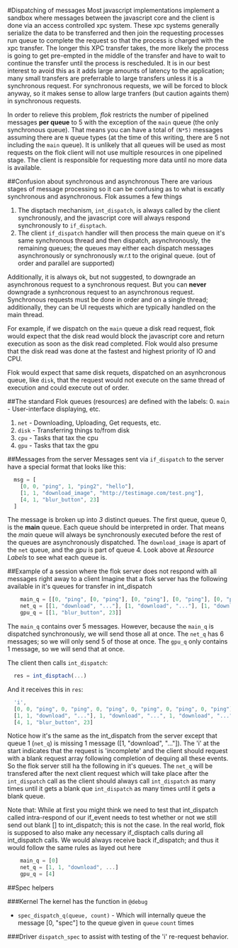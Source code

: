 #Dispatching of messages
Most javascript implementations implement a sandbox where messages between the javascript core and the client is done via an access controlled xpc system. These xpc systems generally serialize 
the data to be transferred and then join the requesting processes run queue to complete the request so that the process is charged with the xpc transfer. The longer this XPC transfer takes,
the more likely the process is going to get pre-empted in the middle of the transfer and have to wait to continue the transfer until the process is rescheduled. It is in our best interest
to avoid this as it adds large amounts of latency to the application; many small transfers are preferrable to large transfers unless it is a synchronous request.  For synchronous requests,
we will be forced to block anyway, so it makes sense to allow large tranfers (but caution againts them) in synchronous requests.

In order to relieve this problem, *flok* restricts the number of pipelined messages **per queue** to 5 with the exception of the `main` queue (the only synchronous queue). That means you
can have a total of `(N*5)` messages assuming there are `N` queue types (at the time of this writing, there are 5 not including the `main` queue). It is unlikely that all queues will be used
as most requests on the flok client will not use multiple resources in one pipelined stage. The client is responsible for requesting more data until no more data is available.

##Confusion about synchronous and asynchronous
There are various stages of message processing so it can be confusing as to what is excatly synchronous and asynchronous. Flok assumes a few things
  1. The disptach mechanism, `int_dispatch`, is always called by the client synchronously, and the javascript core will always respond synchronously to `if_disptach`. 
  2. The client `if_dispatch` handler will then process the main queue on it's same synchronous thread and then dispatch, asynchronously, the remaining queues; the queues may either each dispatch messages asynchronously or synchronously w.r.t to the original queue. (out of order and parallel are supported)

Additionally, it is always ok, but not suggested, to downgrade an asynchronous request to a synchronous request.  But you can **never** downgrade a synhcronous request to an asynchronous request. Synchronous requests must be done in order and on a single thread; additionally, they can be UI requests which are typically handled on the main thread.

For example, if we dispatch on the `main` queue a disk read request, flok would expect that the disk read would block the javascript core and return execution as soon as the disk read completed. Flok would also presume that the disk read was done at the fastest
and highest priority of IO and CPU.

Flok would expect that same disk requets, dispatched on an asynhcronous queue, like `disk`, that the request would not execute on the same thread of execution and could execute out of order.

##The standard Flok queues (resources) are defined with the labels:
  0. `main` - User-interface displaying, etc.
  1. `net` - Downloading, Uploading, Get requests, etc.
  2. `disk` - Transferring things to/from disk
  3. `cpu` - Tasks that tax the cpu
  4. `gpu` - Tasks that tax the gpu

##Messages from the server
Messages sent via `if_dispatch` to the server have a special format that looks like this:
```javascript
  msg = [
    [0, 0, "ping", 1, "ping2", "hello"],
    [1, 1, "download_image", "http://testimage.com/test.png"],
    [4, 1, "blur_button", 23]
  ]
```

The message is broken up into *3* distinct queues.  The first queue, queue 0, is the **main** queue. Each queue should be interpreted in order. That
means the *main* queue will always be synchronously executed before the rest of the queues are asynchronously dispatched. The `download_image` is
apart of the `net` queue, and the *gpu* is part of queue 4.  Look above at *Resource Labels* to see what each queue is.

##Example of a session where the flok server does not respond with all messages right away to a client
Imagine that a flok server has the following available in it's queues for transfer in int_dispatch
```javascript
    main_q = [[0, "ping", [0, "ping"], [0, "ping"], [0, "ping"], [0, "ping"], [0, "ping"],
    net_q = [[1, "download", "..."], [1, "download", "..."], [1, "download", "..."], [1, "download", "..."], [1, "download", "..."], [1, "download", ...]  ,
    gpu_q = [[1, "blur_button", 23]]
```
The `main_q` contains over 5 messages. However, because the `main_q` is dispatched synchronously, we will send those all at once. The `net_q` has
6 messages; so we will only send 5 of those at once. The `gpu_q` only contains 1 message, so we will send that at once.

The client then calls `int_dispatch`:
```javascript
  res = int_disptach(...)
```

And it receives this in `res`:
```javascript
  'i',
  [0, 0, "ping", 0, "ping", 0, "ping", 0, "ping", 0, "ping", 0, "ping"],
  [1, 1, "download", "..."], 1, "download", "...", 1, "download", "...", 1, "download", "...", 1, "download", "..."]
  [4, 1, "blur_button", 23]
```

Notice how it's the same as the int_dispatch from the server except that queue 1 (`net_q`) is missing 1 message ([1, "download", "..."]). The 'i' at the start
indicates that the request is 'incomplete' and the client should request with a blank request array following completion of dequing all these events.
So the flok server still ha the following in it's queues. The `net_q` will be transfered after the next client request which will take place
after the `int_dispatch` call as the client should always call `int_dispatch` as many times until it gets a blank que `int_dispatch` as many times until it gets a blank queue.

Note that:
While at first you might think we need to test that int_dispatch called intra-respond of our if_event needs to test whether or not we still send
out blank [] to int_dispatch; this is not the case. In the real world, flok is supposed to also make any necessary if_disptach calls during all
int_dispatch calls. We would always receive back if_dispatch; and thus it would follow the same rules as layed out here

```javascript
    main_q = [0]
    net_q = [1, 1, "download", ...]
    gpu_q = [4]
```

##Spec helpers

###Kernel
The kernel has the function in `@debug`
  * `spec_dispatch_q(queue, count)` - Which will internally queue the message [0, "spec"] to the queue given in `queue` `count` times

###Driver 
`dispatch_spec` to assist with testing of the 'i' re-request behavior.
